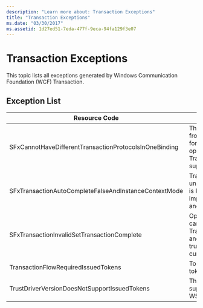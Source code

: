 ```yaml
---
description: "Learn more about: Transaction Exceptions"
title: "Transaction Exceptions"
ms.date: "03/30/2017"
ms.assetid: 1d27ed51-7eda-477f-9eca-94fa129f3e07
---
```

# Transaction Exceptions

This topic lists all exceptions generated by Windows Communication Foundation (WCF) Transaction.  
  
## Exception List  
  
|Resource Code|Resource String|  
|-------------------|---------------------|  
|SFxCannotHaveDifferentTransactionProtocolsInOneBinding|The policy information being imported from metadata specifies different values for TransactionProtocol among the operations. Only a single TransactionProtocol for each endpoint is supported.|  
|SFxTransactionAutoCompleteFalseAndInstanceContextMode|TransactionAutoComplete cannot be false unless the service's InstanceContextMode is PerSession. An error was found on the implementation of the specified contract and operation.|  
|SFxTransactionInvalidSetTransactionComplete|OperationContext.SetTransactionComplete can be called in an operation only when TransactionAutoComplete is set to false and TransactionScopeRequired is set to true. This is an invalid scenario and the current transaction was terminated.|  
|TransactionFlowRequiredIssuedTokens|To flow a transaction, flowing issued tokens must also be supported.|  
|TrustDriverVersionDoesNotSupportIssuedTokens|The configured Trust version does not support issued tokens. Use WSTrustFeb2005 or above.|

